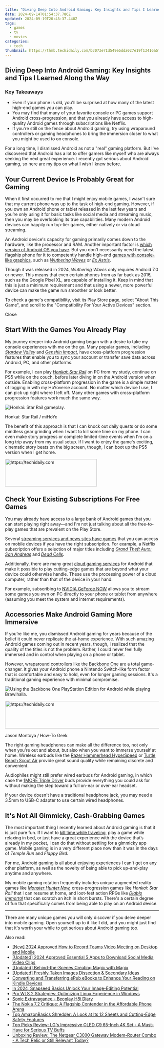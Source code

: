 ```yaml
---
title: "Diving Deep Into Android Gaming: Key Insights and Tips I Learned Along the Way"
date: 2024-09-14T01:54:37.786Z
updated: 2024-09-19T20:43:37.440Z
tags:
  - games
  - tv
  - movies
categories:
  - tech
thumbnail: https://thmb.techidaily.com/b3073e71d549e5dda027e19f13416a5fe4cf0a11fd5d20364906665ccf8e2b9a.jpg
---
```


## Diving Deep Into Android Gaming: Key Insights and Tips I Learned Along the Way

### Key Takeaways

* Even if your phone is old, you'll be surprised at how many of the latest high-end games you can play.
* You may find that many of your favorite console or PC games support Android cross-progression, and that you already have access to high-quality Android games through subscriptions like Netflix.
* If you're still on the fence about Android gaming, try using wraparound controllers or gaming headphones to bring the immersion closer to what you might be used to on console.

 For a long time, I dismissed Android as not a "real" gaming platform. But I've discovered that Android has a lot to offer gamers like myself who are always seeking the next great experience. I recently got serious about Android gaming, so here are my tips on what I wish I knew before.

##  Your Current Device Is Probably Great for Gaming

 When it first occurred to me that I might enjoy mobile games, I wasn't sure that my current phone was up to the task of high-end gaming. However, if you own an Android phone or tablet released in the last few years and you’re only using it for basic tasks like social media and streaming music, then you may be overlooking its true capabilities. Many modern Android devices can happily run top-tier games, either natively or via cloud streaming.

 An Android device's capacity for gaming primarily comes down to the hardware, like the processor and RAM. Another important factor is [which version of Android OS you have](https://sound-issues.techidaily.com/troubleshooting-sound-issues-in-windows-solutions-for-audio-pop-ups/). But you don't necessarily need the latest flagship phone for it to competently handle high-end [games with console-like graphics](https://win-answers.techidaily.com/obs-microphone-not-working-discover-the-6-most-effective-solutions-of-2024/), such as _[Wuthering Waves](https://www.anrdoezrs.net/links/3607085/type/dlg/sid/UUhtgUeUpU2003902/https://play.google.com/store/apps/details?id=com.kurogame.wutheringwaves.global)_ or [_Ex Astris_](https://www.anrdoezrs.net/links/3607085/type/dlg/sid/UUhtgUeUpU2003902/https://play.google.com/store/apps/details?id=com.gryphline.exastris.gp).

 Though it was released in 2024, _Wuthering Waves_ only requires Android 7.0 or newer. This means that even certain phones from as far back as 2016, such as the Google Pixel XL, are capable of installing it. Keep in mind that this is just a minimum requirement and that using a newer, more powerful device can make the game run smoother or look better.

 To check a game's compatibility, visit its Play Store page, select "About This Game", and scroll to the "Compatibility For Your Active Devices" section.

Close 

##  Start With the Games You Already Play

 My journey deeper into Android gaming began with a desire to take my console experiences with me on the go. Many popular games, including [_Stardew Valley_](https://www.anrdoezrs.net/links/3607085/type/dlg/sid/UUhtgUeUpU2003902/https://play.google.com/store/apps/details?id=com.chucklefish.stardewvalley) and [_Genshin Impact_](https://www.anrdoezrs.net/links/3607085/type/dlg/sid/UUhtgUeUpU2003902/https://play.google.com/store/apps/details?id=com.miHoYo.GenshinImpact), have cross-platform progression features that enable you to sync your account or transfer save data across Android, PC, and other platforms.

 For example, I can play [_Honkai: Star Rail_](https://www.anrdoezrs.net/links/3607085/type/dlg/sid/UUhtgUeUpU2003902/https://play.google.com/store/apps/details?id=com.HoYoverse.hkrpgoversea) on PC from my study, continue on PS5 while on the couch, before later diving in on the Android version when outside. Enabling cross-platform progression in the game is a simple matter of logging in with my HoYoverse account. No matter which device I use, I can pick up right where I left off. Many other games with cross-platform progression features work much the same way.

![Honkai: Star Rail gameplay.](https://static1.howtogeekimages.com/wordpress/wp-content/uploads/2024/07/honkai-star-rail-gameplay.jpg) 

Honkai: Star Rail / miHoYo

 The benefit of this approach is that I can knock out daily quests or do some mindless gear grinding when I want to kill some time on my phone. I can even make story progress or complete limited-time events when I'm on a long trip away from my usual setup. If I want to enjoy the game's exciting, cinematic story beats on the big screen, though, I can boot up the PS5 version when I get home.

<!-- affiliate ads begin -->
<a href="https://aligracehair.sjv.io/c/5597632/1948891/19272" target="_top" id="1948891">
  <img src="//a.impactradius-go.com/display-ad/19272-1948891" border="0" alt="https://techidaily.com" width="300" height="90"/>
</a>
<img height="0" width="0" src="https://aligracehair.sjv.io/i/5597632/1948891/19272" style="position:absolute;visibility:hidden;" border="0" />
<!-- affiliate ads end -->

##  Check Your Existing Subscriptions For Free Games

 You may already have access to a large bank of Android games that you can start playing right away—and I'm not just talking about all the free-to-play games that are prevalent on the Play Store.

 Several [streaming services and news sites have games](https://howto.techidaily.com/what-to-do-if-google-play-services-keeps-stopping-on-realme-10t-5g-drfone-by-drfone-fix-android-problems-fix-android-problems/) that you can access on mobile devices if you have the right subscription. For example, a Netflix subscription offers a selection of major titles including _[Grand Theft Auto: San Andreas](https://help.netflix.com/node/133166)_ and _[Dead Cells](https://help.netflix.com/node/132401)_.

 Additionally, there are many great [cloud gaming services](https://facebook-video-content.techidaily.com/new-secure-your-fb-story-views-with-these-5-techniques-for-2024/) for Android that make it possible to play cutting-edge games that are beyond what your device could otherwise handle. These use the processing power of a cloud computer, rather than that of the device in your hand.

 For example, subscribing to [NVIDIA GeForce NOW](https://www.nvidia.com/geforce-now/) allows you to stream some games you own on PC directly to your phone or tablet from anywhere (assuming you meet the system and internet requirements).

##  Accessories Make Android Gaming More Immersive

 If you’re like me, you dismissed Android gaming for years because of the belief it could never replicate the at-home experience. With such amazing Android games coming out in recent years, though, I realized that the quality of the titles is not the problem. Rather, I could never feel fully immersed and in control when playing on a phone or tablet.

 However, wraparound controllers like the [Backbone One](https://www.amazon.com/BACKBONE-Mobile-Gaming-Controller-Android-iOS/dp/B0CCT2LWT8/?tag=hotoge-20&ascsubtag=UUhtgUeUpU2003902&asc%5Frefurl=https%3A%2F%2Fwww.howtogeek.com%2Fwhat-i-wish-i-knew-about-android-gaming%2F&asc%5Fcampaign=Evergreen) are a total game-changer. It gives your Android phone a Nintendo Switch-like form factor that is comfortable and easy to hold, even for longer gaming sessions. It's a traditional gaming experience with minimal compromise.

![Using the Backbone One PlayStation Edition for Android while playing Brawlhalla.](https://static1.howtogeekimages.com/wordpress/wp-content/uploads/wm/2023/09/backbone-one.jpg) 

<!-- affiliate ads begin -->
<a href="https://appsumo.8odi.net/c/5597632/2002019/7443" target="_top" id="2002019">
  <img src="//a.impactradius-go.com/display-ad/7443-2002019" border="0" alt="https://techidaily.com" width="728" height="90"/>
</a>
<img height="0" width="0" src="https://appsumo.8odi.net/i/5597632/2002019/7443" style="position:absolute;visibility:hidden;" border="0" />
<!-- affiliate ads end -->

Jason Montoya / How-To Geek

 The right gaming headphones can make all the difference too, not only when you're out and about, but also when you want to immerse yourself at home. Wireless earbuds like the [Razer Hammerhead HyperSpeed](https://www.amazon.com/Razer-Hammerhead-HyperSpeed-Wireless-Playstation/dp/B0C3G2PMC8/?tag=hotoge-20&ascsubtag=UUhtgUeUpU2003902&asc%5Frefurl=https%3A%2F%2Fwww.howtogeek.com%2Fwhat-i-wish-i-knew-about-android-gaming%2F&asc%5Fcampaign=Evergreen) or [Turtle Beach Scout Air](https://www.amazon.com/Wireless-Dual-Microphone-Charging-Resistance-PC-Bluetooth-Enabled/dp/B09FV2LMFQ/?tag=hotoge-20&ascsubtag=UUhtgUeUpU2003902&asc%5Frefurl=https%3A%2F%2Fwww.howtogeek.com%2Fwhat-i-wish-i-knew-about-android-gaming%2F&asc%5Fcampaign=Evergreen) provide great sound quality while remaining discrete and convenient.

 Audiophiles might still prefer wired earbuds for Android gaming, in which case the [1MORE Triple Driver](https://www.amazon.com/1MORE-Earphones-Headphones-Resolution-Smartphones/dp/B01A7G35S0/?tag=hotoge-20&ascsubtag=UUhtgUeUpU2003902&asc%5Frefurl=https%3A%2F%2Fwww.howtogeek.com%2Fwhat-i-wish-i-knew-about-android-gaming%2F&asc%5Fcampaign=Evergreen) buds provide everything you could ask for without making the step toward a full on-ear or over-ear headset.

 If your device doesn't have a traditional headphone jack, you may need a 3.5mm to USB-C adapter to use certain wired headphones.

##  It's Not All Gimmicky, Cash-Grabbing Games

 The most important thing I recently learned about Android gaming is that it is just pure fun. If I want to [kill time while traveling](https://ios-unlock.techidaily.com/5-most-effective-methods-to-unlock-apple-iphone-11-pro-max-in-lost-mode-by-drfone-ios/), play a game while relaxing in bed, or just have a great experience with the device that’s already in my pocket, I can do that without settling for a gimmicky app game. Mobile gaming is in a very different place now than it was in the days of _Temple Run_ and _Flappy Bird_.

 For me, Android gaming is all about enjoying experiences I can't get on any other platform, as well as the novelty of being able to pick up-and-play anytime and anywhere.

 My mobile gaming rotation frequently includes unique augmented reality games like _[Monster Hunter Now](https://www.anrdoezrs.net/links/3607085/type/dlg/sid/UUhtgUeUpU2003902/https://play.google.com/store/apps/details?id=com.nianticlabs.monsterhunter),_ cross-progression games like _Honkai: Star Rail_ that I can resume at home, and loot-fest action RPGs like _[Diablo Immortal](https://www.anrdoezrs.net/links/3607085/type/dlg/sid/UUhtgUeUpU2003902/https://play.google.com/store/apps/details?id=com.blizzard.diablo.immortal)_ that can scratch an itch in short bursts. There's a certain degree of fun that specifically comes from being able to play on an Android device.

---

 There are many unique games you will only discover if you delve deeper into mobile gaming. Open yourself up to it like I did, and you might just find that it's worth your while to get serious about Android gaming too.

<ins class="adsbygoogle"
     style="display:block"
     data-ad-format="autorelaxed"
     data-ad-client="ca-pub-7571918770474297"
     data-ad-slot="1223367746"></ins>

<ins class="adsbygoogle"
     style="display:block"
     data-ad-client="ca-pub-7571918770474297"
     data-ad-slot="8358498916"
     data-ad-format="auto"
     data-full-width-responsive="true"></ins>

<span class="atpl-alsoreadstyle">Also read:</span>
<div><ul>
<li><a href="https://screen-activity-recording.techidaily.com/new-2024-approved-how-to-record-teams-video-meeting-on-desktop-and-mobile/"><u>[New] 2024 Approved How to Record Teams Video Meeting on Desktop and Mobile</u></a></li>
<li><a href="https://facebook-clips.techidaily.com/updated-2024-approved-essential-5-apps-to-download-social-media-video-clips/"><u>[Updated] 2024 Approved Essential 5 Apps to Download Social Media Video Clips</u></a></li>
<li><a href="https://extra-hints.techidaily.com/updated-behind-the-scenes-creating-magic-with-magix/"><u>[Updated] Behind-the-Scenes Creating Magic with Magix</u></a></li>
<li><a href="https://screen-recording.techidaily.com/updated-freshly-taken-images-dissection-and-secondary-ideas/"><u>[Updated] Freshly Taken Images Dissection & Secondary Ideas</u></a></li>
<li><a href="https://technical-tips.techidaily.com/converting-and-transferring-epub-ebooks-to-enhance-your-reading-on-kindle-devices/"><u>Converting and Transferring ePub eBooks to Enhance Your Reading on Kindle Devices</u></a></li>
<li><a href="https://extra-skills.techidaily.com/in-2024-snapseed-basics-unlock-your-image-editing-potential/"><u>In 2024, Snapseed Basics Unlock Your Image-Editing Potential</u></a></li>
<li><a href="https://win11.techidaily.com/pro-wls-2-strategies-optimizing-linux-experience-in-windows/"><u>Pro WLS 2 Strategies: Optimizing Linux Experience in Windows</u></a></li>
<li><a href="https://buynow-help.techidaily.com/sonic-extravagance-beoplay-h8i-diary/"><u>Sonic Extravagance - Beoplay H8i Diary</u></a></li>
<li><a href="https://buynow-help.techidaily.com/the-nokia-72-critique-a-flagship-contender-in-the-affordable-phone-arena/"><u>The Nokia 7.2 Critique: A Flagship Contender in the Affordable Phone Arena</u></a></li>
<li><a href="https://buynow-help.techidaily.com/top-amazonbasics-shredder-a-look-at-its-12-sheets-and-cutting-edge-safety-features/"><u>Top AmazonBasics Shredder: A Look at Its 12 Sheets and Cutting-Edge Safety Features</u></a></li>
<li><a href="https://buynow-help.techidaily.com/top-picks-review-lgs-impressive-oled-c9-65-inch-4k-set-a-must-have-for-serious-tv-buffs/"><u>Top Picks Review: LG's Impressive OLED C9 65-Inch 4K Set - A Must-Have for Serious TV Buffs</u></a></li>
<li><a href="https://buynow-help.techidaily.com/unboxing-review-the-netgear-c3000-gateway-modem-router-combo-a-tech-relic-or-still-relevant-today/"><u>Unboxing Review: The Netgear C3000 Gateway Modem-Router Combo - A Tech Relic or Still Relevant Today?</u></a></li>
</ul></div>

